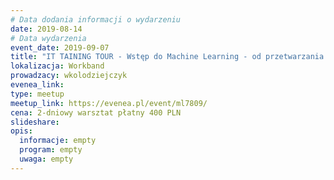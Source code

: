 ```yaml
---
# Data dodania informacji o wydarzeniu
date: 2019-08-14
# Data wydarzenia
event_date: 2019-09-07
title: "IT TAINING TOUR - Wstęp do Machine Learning - od przetwarzania danych po budowę modeli"
lokalizacja: Workband
prowadzacy: wkolodziejczyk
evenea_link: 
type: meetup
meetup_link: https://evenea.pl/event/ml7809/
cena: 2-dniowy warsztat płatny 400 PLN
slideshare:
opis:
  informacje: empty
  program: empty
  uwaga: empty
---
```

